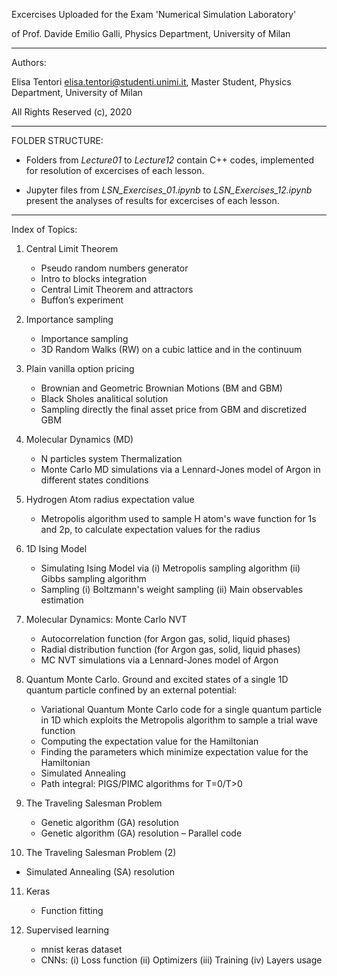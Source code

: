Excercises Uploaded for the Exam 'Numerical Simulation Laboratory'

of Prof. Davide Emilio Galli, Physics Department, University of Milan 

_________________________

Authors:

Elisa Tentori <elisa.tentori@studenti.unimi.it>, Master Student, Physics Department, University of Milan

All Rights Reserved (c), 2020

_________________________

FOLDER STRUCTURE:

- Folders from _Lecture01_ to _Lecture12_ contain C++ codes, implemented for resolution of excercises of each lesson.

- Jupyter files from _LSN_Exercises_01.ipynb_ to _LSN_Exercises_12.ipynb_ present the analyses of results for excercises of each lesson.

_________________________

Index of Topics:

1. Central Limit Theorem
   - Pseudo random numbers generator
   - Intro to blocks integration
   - Central Limit Theorem and attractors
   - Buffon’s experiment

2. Importance sampling
   - Importance sampling
   - 3D Random Walks (RW) on a cubic lattice and in the continuum

3. Plain vanilla option pricing
   - Brownian and Geometric Brownian Motions (BM and GBM)
   - Black Sholes analitical solution
   - Sampling directly the final asset price from GBM and discretized GBM

4. Molecular Dynamics (MD)
   - N particles system Thermalization
   - Monte Carlo MD simulations via a Lennard-Jones model of Argon in different states conditions

5. Hydrogen Atom radius expectation value
   - Metropolis algorithm used to sample H atom's wave function for 1s and 2p, to calculate expectation values for the radius

6. 1D Ising Model
   - Simulating Ising Model via
      (i) Metropolis sampling algorithm
      (ii) Gibbs sampling algorithm
   - Sampling
      (i) Boltzmann's weight sampling
      (ii) Main observables estimation

7. Molecular Dynamics: Monte Carlo NVT
   - Autocorrelation function (for Argon gas, solid, liquid phases)
   - Radial distribution function (for Argon gas, solid, liquid phases)
   - MC NVT simulations via a Lennard-Jones model of Argon

8. Quantum Monte Carlo. 
   Ground and excited states of a single 1D quantum particle confined by an external potential:
   - Variational Quantum Monte Carlo code for a single quantum particle in 1D which exploits the Metropolis algorithm to sample a trial wave function
   - Computing the expectation value for the Hamiltonian
   - Finding the parameters which minimize expectation value for the Hamiltonian
   - Simulated Annealing
   - Path integral: PIGS/PIMC algorithms for T=0/T>0

9. The Traveling Salesman Problem
   - Genetic algorithm (GA) resolution
   - Genetic algorithm (GA) resolution – Parallel code 

10. The Traveling Salesman Problem (2)
   - Simulated Annealing (SA) resolution

11. Keras
    - Function fitting

12. Supervised learning
    - mnist keras dataset
    - CNNs:
      (i) Loss function
      (ii) Optimizers
      (iii) Training
      (iv) Layers usage
